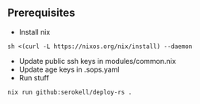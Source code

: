 ## Prerequisites
- Install nix
```
sh <(curl -L https://nixos.org/nix/install) --daemon
```
- Update public ssh keys in modules/common.nix
- Update age keys in .sops.yaml
- Run stuff
```bash
nix run github:serokell/deploy-rs .
```
